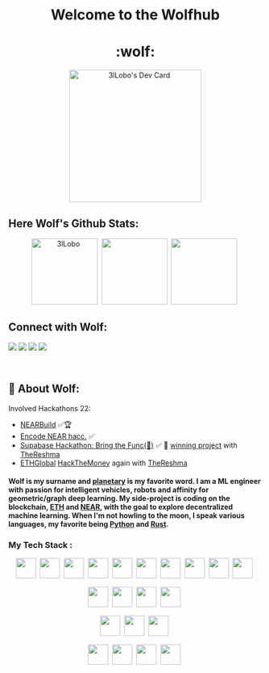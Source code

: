 
<h1 align=center> Welcome to the Wolfhub </h1>

<h1 align=center> :wolf: </h1>
<div align="center" display="flex">
<a href="https://app.daily.dev/3lLobo"><img src="https://api.daily.dev/devcards/fbc4050ec221417fa98ae2cceb009b2f.png?r=rbh" height="262" alt="3lLobo's Dev Card"/></a>
</div>

## Here Wolf's Github Stats:

<!-- ![Card](https://api.daily.dev/devcards/fbc4050ec221417fa98ae2cceb009b2f.png?r=rbh) -->

<!-- <summary> :zap:</summary> -->
<!-- themes: react, material-palenight, great-gatsby, tokyonight_duo -->
<div align="center" display="flex">
 <img src="https://github-readme-stats.vercel.app/api?username=3lLobo&show_icons=true&theme=react" alt="3lLobo" height="131" />&nbsp;
<img src="https://github-readme-stats.vercel.app/api/top-langs/?username=3lLobo&layout=compact&langs_count=11&theme=react"  height="131"/>&nbsp;
<img src="http://github-readme-streak-stats.herokuapp.com?user=3lLobo&theme=react&background=000000" height="131"/>&nbsp;
</div>


## Connect with Wolf:

<!-- <a href="https://blog.kostic.dev"><img src="https://img.shields.io/badge/blog.kostic.dev-3423A6?style=flat&logo=Google-Chrome&logoColor=white"/></a> -->
<a href="https://www.linkedin.com/in/florian-wolf-b1a350113/"><img src="https://img.shields.io/badge/-F%20Wolf-0077B5?style=flat&logo=Linkedin&logoColor=black"/></a>
<a href="mailto:flocwolf@gmail.com"><img src="https://img.shields.io/badge/-flocwolf@gmail.com-D14836?style=flat&logo=Gmail&logoColor=black"/></a>
<img src="https://visitor-badge.glitch.me/badge?page_id=3lLobo.3lLobo&logoColor=black"/> 
<img src="https://img.shields.io/github/stars/3lLobo?color=black&logoColor=black&style=social" />  
</p>

<br />

 
## :rocket: About Wolf:


Involved Hackathons 22:
 - [NEARBuild](https://metabuild.devpost.com/) ✅:trophy:
 - [Encode NEAR hacc.](https://www.encode.club/near-hackathon) ✅
 - [Supabase Hackathon: Bring the Func(🕺)](https://supabase.com/blog/2022/04/01/hackathon-bring-the-func) ✅ 🥇 [winning project](https://www.madewithsupabase.com/bring-the-func) with [TheReshma](https://github.com/TheReshma)
 - [ETHGlobal](https://ethglobal.com/) [HackTheMoney](https://defi.ethglobal.com/) again with [TheReshma](https://github.com/TheReshma)

#### Wolf is my surname and [planetary](https://www.nasa.gov/sites/default/files/styles/full_width_feature/public/thumbnails/image/as17-148-22727_lrg_0.jpg "Plant in French -> Planet") is my favorite word. I am a ML engineer with passion for intelligent vehicles, robots and affinity for geometric/graph deep learning. My side-project is coding on the blockchain, [ETH](https://ethereum.org/en/ "Ethereum") and [NEAR](https://www.near.university/ "Near"), with the goal to explore decentralized machine learning. When I'm not howling to the moon, I speak various languages, my favorite being [__Python__](https://github.com/3lLobo/ "Shakalaka") and [__Rust__](https://www.rust-lang.org/ "JustRust"). 

### My Tech Stack :

<p align="center">
<img src="https://cdn.jsdelivr.net/gh/devicons/devicon/icons/python/python-original.svg" width="40" height="40"/>&nbsp;
<img src="https://cdn.jsdelivr.net/gh/devicons/devicon/icons/jupyter/jupyter-original.svg" height="40"/>&nbsp;
<img src="https://cdn.jsdelivr.net/gh/devicons/devicon/icons/rust/rust-plain.svg" height="40"/>&nbsp;
<img src="https://cdn.jsdelivr.net/gh/devicons/devicon/icons/cplusplus/cplusplus-original.svg" height="40"/>&nbsp;
<img src="https://cdn.jsdelivr.net/gh/devicons/devicon/icons/react/react-original.svg" height="40"/>&nbsp;
<img src="https://cdn.jsdelivr.net/gh/devicons/devicon/icons/nextjs/nextjs-original.svg" height="40"/>&nbsp;
<img src="https://cdn.jsdelivr.net/gh/devicons/devicon/icons/materialui/materialui-original.svg" height="40"/>&nbsp;
<img src="https://cdn.jsdelivr.net/gh/devicons/devicon/icons/tensorflow/tensorflow-original.svg" height="40"/>&nbsp;
<img src="https://cdn.jsdelivr.net/gh/devicons/devicon/icons/javascript/javascript-original.svg" height="40"/>&nbsp;
<img src="https://cdn.jsdelivr.net/gh/devicons/devicon/icons/typescript/typescript-original.svg" height="40"/>&nbsp;
<!-- <img src="https://cdn.jsdelivr.net/gh/devicons/devicon/icons/django/django-original.svg" height="40"/>&nbsp;/>
 -->

<p align="center">
<img src="https://cdn.jsdelivr.net/gh/devicons/devicon/icons/googlecloud/googlecloud-original.svg" height="40"/>&nbsp;
<img src="https://cdn.jsdelivr.net/gh/devicons/devicon/icons/azure/azure-original.svg" height="40"/>&nbsp;
<img src="https://cdn.jsdelivr.net/gh/devicons/devicon/icons/amazonwebservices/amazonwebservices-original.svg" height="40"/>&nbsp;
<img src="https://cdn.jsdelivr.net/gh/devicons/devicon/icons/mongodb/mongodb-original.svg" height="40"/>&nbsp;

<p align="center">
<img src="https://cdn.jsdelivr.net/gh/devicons/devicon/icons/pandas/pandas-original.svg" height="40"/>&nbsp;
<img src="https://cdn.jsdelivr.net/gh/devicons/devicon/icons/apache/apache-original.svg" height="40"/>&nbsp;
<img src="https://cdn.jsdelivr.net/gh/devicons/devicon/icons/mysql/mysql-original.svg" height="40"/>&nbsp;

<p align="center">
<img src="https://cdn.jsdelivr.net/gh/devicons/devicon/icons/linux/linux-original.svg" height="40"/>&nbsp;
<img src="https://cdn.jsdelivr.net/gh/devicons/devicon/icons/vscode/vscode-original.svg" height="40"/>&nbsp;
<img src="https://cdn.jsdelivr.net/gh/devicons/devicon/icons/docker/docker-original.svg" height="40"/>&nbsp;
<img src="https://cdn.jsdelivr.net/gh/devicons/devicon/icons/git/git-original.svg" height="40"/>&nbsp;


<!--
**3lLobo/3lLobo** is a ✨ _special_ ✨ repository because its `README.md` (this file) appears on your GitHub profile.



Here are some ideas to get you started:-

- 🔭 I’m currently working on ...
- 🌱 I’m currently learning ...
- 👯 I’m looking to collaborate on ...
- 🤔 I’m looking for help with ...
- 💬 Ask me about ...
- 📫 How to reach me: ...
- 😄 Pronouns: ...
- ⚡ Fun fact: ...
-->
